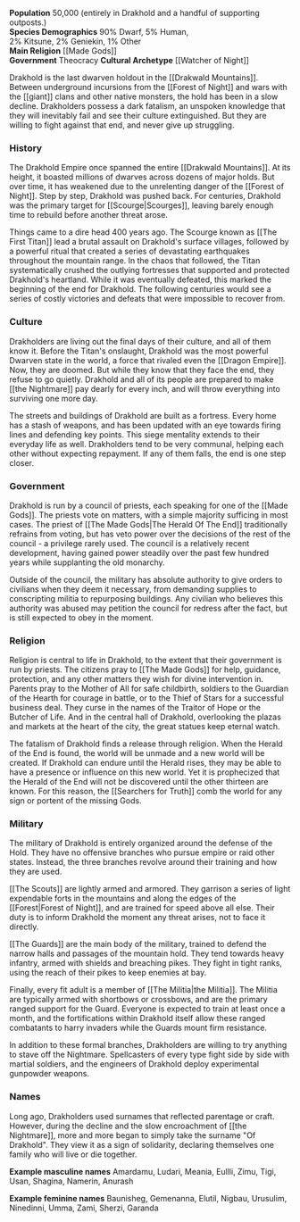 **Population** 50,000 (entirely in Drakhold and a handful of supporting outposts.)  
**Species Demographics** 90% Dwarf, 5% Human,  
2% Kitsune, 2% Geniekin, 1% Other  
**Main Religion** [[Made Gods]]  
**Government** Theocracy
**Cultural Archetype** [[Watcher of Night]]

Drakhold is the last dwarven holdout in the [[Drakwald Mountains]]. Between underground incursions from the [[Forest of Night]] and wars with the [[giant]] clans and other native monsters, the hold has been in a slow decline. Drakholders possess a dark fatalism, an unspoken knowledge that they will inevitably fail and see their culture extinguished. But they are willing to fight against that end, and never give up struggling.

### History

The Drakhold Empire once spanned the entire [[Drakwald Mountains]]. At its height, it boasted millions of dwarves across dozens of major holds. But over time, it has weakened due to the unrelenting danger of the [[Forest of Night]]. Step by step, Drakhold was pushed back. For centuries, Drakhold was the primary target for [[Scourge|Scourges]], leaving barely enough time to rebuild before another threat arose.

Things came to a dire head 400 years ago. The Scourge known as [[The First Titan]] lead a brutal assault on Drakhold's surface villages, followed by a powerful ritual that created a series of devastating earthquakes throughout the mountain range. In the chaos that followed, the Titan systematically crushed the outlying fortresses that supported and protected Drakhold's heartland. While it was eventually defeated, this marked the beginning of the end for Drakhold. The following centuries would see a series of costly victories and defeats that were impossible to recover from.

### Culture

Drakholders are living out the final days of their culture, and all of them know it. Before the Titan's onslaught, Drakhold was the most powerful Dwarven state in the world, a force that rivaled even the [[Dragon Empire]]. Now, they are doomed. But while they know that they face the end, they refuse to go quietly. Drakhold and all of its people are prepared to make [[the Nightmare]] pay dearly for every inch, and will throw everything into surviving one more day.

The streets and buildings of Drakhold are built as a fortress. Every home has a stash of weapons, and has been updated with an eye towards firing lines and defending key points. This siege mentality extends to their everyday life as well. Drakholders tend to be very communal, helping each other without expecting repayment. If any of them falls, the end is one step closer.

### Government

Drakhold is run by a council of priests, each speaking for one of the [[Made Gods]]. The priests vote on matters, with a simple majority sufficing in most cases. The priest of [[The Made Gods|The Herald Of The End]] traditionally refrains from voting, but has veto power over the decisions of the rest of the council - a privilege rarely used. The council is a relatively recent development, having gained power steadily over the past few hundred years while supplanting the old monarchy.

Outside of the council, the military has absolute authority to give orders to civilians when they deem it necessary, from demanding supplies to conscripting militia to repurposing buildings. Any civilian who believes this authority was abused may petition the council for redress after the fact, but is still expected to obey in the moment.

### Religion

Religion is central to life in Drakhold, to the extent that their government is run by priests. The citizens pray to [[The Made Gods]] for help, guidance, protection, and any other matters they wish for divine intervention in. Parents pray to the Mother of All for safe childbirth, soldiers to the Guardian of the Hearth for courage in battle, or to the Thief of Stars for a successful business deal. They curse in the names of the Traitor of Hope or the Butcher of Life. And in the central hall of Drakhold, overlooking the plazas and markets at the heart of the city, the great statues keep eternal watch.

The fatalism of Drakhold finds a release through religion. When the Herald of the End is found, the world will be unmade and a new world will be created. If Drakhold can endure until the Herald rises, they may be able to have a presence or influence on this new world. Yet it is prophecized that the Herald of the End will not be discovered until the other thirteen are known. For this reason, the [[Searchers for Truth]] comb the world for any sign or portent of the missing Gods.

### Military

The military of Drakhold is entirely organized around the defense of the Hold. They have no offensive branches who pursue empire or raid other states. Instead, the three branches revolve around their training and how they are used.

[[The Scouts]] are lightly armed and armored. They garrison a series of light expendable forts in the mountains and along the edges of the [[Forest|Forest of Night]], and are trained for speed above all else. Their duty is to inform Drakhold the moment any threat arises, not to face it directly.

[[The Guards]] are the main body of the military, trained to defend the narrow halls and passages of the mountain hold. They tend towards heavy infantry, armed with shields and breaching pikes. They fight in tight ranks, using the reach of their pikes to keep enemies at bay.

Finally, every fit adult is a member of [[The Militia|the Militia]]. The Militia are typically armed with shortbows or crossbows, and are the primary ranged support for the Guard. Everyone is expected to train at least once a month, and the fortifications within Drakhold itself allow these ranged combatants to harry invaders while the Guards mount firm resistance.

In addition to these formal branches, Drakholders are willing to try anything to stave off the Nightmare. Spellcasters of every type fight side by side with martial soldiers, and the engineers of Drakhold deploy experimental gunpowder weapons.

### Names

Long ago, Drakholders used surnames that reflected parentage or craft. However, during the decline and the slow encroachment of [[the Nightmare]], more and more began to simply take the surname "Of Drakhold". They view it as a sign of solidarity, declaring themselves one family who will live or die together.

**Example masculine names** Amardamu, Ludari, Meania, Eullli, Zimu, Tigi, Usan, Shagina, Namerin, Anurash

**Example feminine names** Baunisheg, Gemenanna, Elutil, Nigbau, Urusulim, Ninedinni, Umma, Zami, Sherzi, Garanda